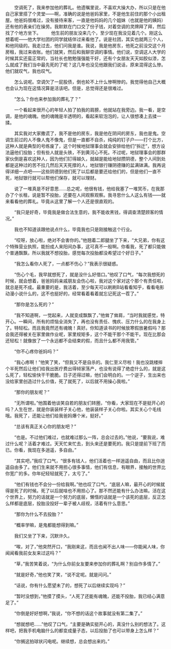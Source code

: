 　　空调死了，我来参加他的葬礼。他遗嘱里说，不喜欢大操大办，所以只是在他自己家里搭了个灵堂——啊，准确的说是他爸妈家里，不是他生前住的那个小出租屋。他爸妈很难过，没有接待来客，一直是他妈妈的几个姐妹（也就是他的姨妈）还有他的表亲们在操劳。我默默在门口交了份子钱，对着空调的灵牌拜了拜，然后找了个地方坐下。
　　他生前的朋友没来几个，至少现在我没见着几个。刚这么想着呢——他大学社团的同学就结伴过来看他了。说是社团，其实也就两三个人，和他同级的。我走过去，他们问我是谁。我说，我是他房东，他死之前没交这个月房租，我过来收账。他们就笑，然后和我聊空调的事情。他们说，空调这人大学的时候其实还蛮正常的，当社长也勉勉强强能干好，还有个女朋友天天如胶似漆，怎么就成了我们当中最先死的了呢？这几年也没见他跟我们说话，原来混得这么惨。他们就叹气，我也叹气。

　　怎么说呢。空调欠了一屁股债，倒也轮不上什么惨啊惨的。我觉得他自己大概也会认为现在这情况算是活该吧。但是，总觉得还是很难过。

　　“怎么？你也来参加我的葬礼了？”

　　一个看起来很开心的年轻人拍了拍我的肩膀，他就站在我旁边。我一看，是空调，是他的魂魄。他的魂魄是半透明的，看起来软泡泡的，让人很想凑上去揉一揉。

　　其实我对大家撒谎了，我不是他的房东，我是他在阴间的房东，我也是鬼。空调生前过的人不像人鬼不像鬼，但是一直都不自杀，纯纯的钉子户——打个比方，这种人就是典型的号练废了，这个时候地狱理事会就会安排给他们“拆迁”，想方设法逼他们投胎；但有些人就是头铁，不到黄河心不死。不过呢，地狱理事会的那群家伙倒是喜欢这种人，因为他们钉得越久，就越是能给地狱攒阴德，整个人间到处都是这种过的苦不拉几然后天天死撑的人，地狱银行赚阴德赚的盆满钵满。我再说得详细一点吧——这些阴德到他们死了以后都是要还给他们的，但是他们一直不死，地狱银行就可以帮他们保存，就可以理财。

　　说了一堆真是不好意思……总之呢，他很有钱，他给我塞了一堆冥币，在我那办了个长租，说是暂不投胎，还要在人间观察观察。我寻思什么人这么有钱——就来看看他的葬礼。毕竟从这里了解一个人还是很直观的。

　　“我只是好奇，毕竟我是做合法生意的，我不能收黑钱，得调查清楚顾客的情况。”

　　我也不知道该跟他说点什么，毕竟我也只是刚接触这个行业。

　　“哎呀，放心啦，绝对不会害你的。”他翘着二郎腿坐了下来，“大兄弟，你有这个特殊营业执照，能扮成人来阳间办事，这可真不一般啊。你看我，死了都只能做个普通飘飘，所以我就不想投胎，感觉每次投胎都没希望过个好日子。”

　　“我怎么看你人死了，一点都不伤心？”我表示很疑惑。

　　“伤心个毛，我早就想死了，就是没什么好借口。”他叹了口气，“每次我想死的时候，就会想着，爸爸妈妈亲戚朋友会伤心啦，我对这个家对这个那个有责任啦，就总是死不成。最重要的是，我活着，至少每天可以刷刷B站看看知乎，看看电影动漫小说什么的，这不也挺好的，经常看着看着就忘记死这一茬了。”

　　“那你是怎么死的？”

　　“我不知道啊，一觉起来，人就变成飘飘了，”他耸了耸肩，“当时我就感觉，特开心。一瞬间，所有的烦恼全消失了，再也没有责任、愧疚、压力什么的在我身上了。特轻松。而且我竟然还有魂魄！真好。你知道读书的时候放寒假放暑假吗？那会我还得被关在家里做作业呢，家里规矩多，这个不能干那个不能干。现在比那会还轻松！就像放了一个永远都不会结束的假，而且什么都不用我管。”

　　“你不心疼你爸妈吗？”

　　“我心疼啊！”他笑了笑，“但我又不是自杀的。我仁至义尽啦！我也没跳楼摔个半死然后让他们给我出医疗费出得倾家荡产，也没有说得了绝症什么的，就是这么死了，轻松愉快干干脆脆。日子还得过嘛，他们会明白的。一个逆子，生出来也没给家里创造过什么价值，死了就死了，以后就不用操心我啦。”

　　“那你的朋友呢？”

　　“无所谓啦。”他围着他谈笑自若的朋友们转圈，“你看，大家现在不是挺开心的吗？人生在世，就是你装装样子关心他，他装装样子关心你啦。其实关心个毛线哦。我死了，还能让他们给我爸妈爆个米，挺好。”

　　“总该有真正关心你的朋友吧？”

　　“也是。不过他们难过，也就难过那么一阵，总会过去的。”他说，“要我说，难过什么呢？活着才难过。天天忙来忙去，到头来还是要死的。我只是提前下班了而已。你看，我现在多逍遥，多自由。”

　　“其实吧，”我叹了口气，“很多有钱人，他们活着也一样逍遥自由，而且比你逍遥自由多了。他们生来就不用担心很多事情，他们有信息，有眼界，接触的世界比你宽广的多。你年纪轻轻就死了，太亏了。”

　　“他们有钱也不会分一份给我啊。”他也叹了口气，“底层人嘛，最开心的时候就得是死了的时候。死了以后就啥也不用担心了。那不然还能有什么办法嘛。活在这个世界上，努力的话就是一个努力的底层，懒惰的话就是一个该死的底层，反正怎么样都是底层，投胎没投好一辈子被人歧视，活着有什么意思。”

　　“那你为什么不去投胎？”

　　“概率学嘛，是鬼都能想得到嘛。”

　　我们又坐了下来，沉默许久。

　　“唉，对了，”他突然开口，“我刚来这，而且也闻不出人味——你能闻人味，你闻闻看我前女友来过这吗？”

　　“草，”我苦笑着说，“为什么你前女友要来参加你的葬礼啊？别自作多情了。”

　　“就是好奇，”他也笑了笑，“说不定呢。就是问问。”

　　“话说，你有什么愿望未了的，想死了以后继续实现吗？”

　　“暂时没想到，”他摸了摸头，“人死了还能有魂魄，还能不投胎，我已经心满意足了。”

　　“你倒是好好想啊，”我说，“你不想的话这个故事就没有第二集了。”

　　“想就想吧……”他叹了口气，“主要是确实挺开心的，真没什么别的想法了。这样吧，把我手机电脑什么的都变成量子态，以后投胎了也可以带身上怎么样？”

　　“你搁这拍球状闪电呢。继续想，总会想出来的。”
<!-- ##{"timestamp":16818154540}## -->